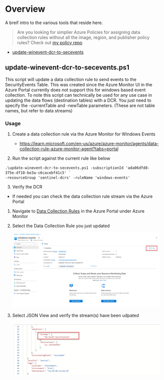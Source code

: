 
# Overview
A breif intro to the various tools that reside here. 

> Are you looking for simplier Azure Policies for assigning data collection rules without all the image, region, and publisher policy rules? 
Check out [my policy repo](https://github.com/seanstark/Azure-Policy/tree/main/policyDefinitions/monitoring)

- [update-winevent-dcr-to-secevents](#update-winevent-dcr-to-secevents.ps1)

## update-winevent-dcr-to-secevents.ps1
This script will update a data collection rule to send events to the SecurityEvents Table. 
This was created since the Azure Monitor UI in the Azure Portal currently does not support this for windows based event collection.
To note this script can technically be used for any use case in updating the data flows (destination tables) with a DCR. 
You just need to specify the -currentTable and -newTable parameters. (These are not table names, but refer to data streams)

### Usage
1. Create a data collection rule via the Azure Monitor for Windows Events
    * https://learn.microsoft.com/en-us/azure/azure-monitor/agents/data-collection-rule-azure-monitor-agent?tabs=portal

2. Run the script against the current rule like below

``` 
.\update-winevent-dcr-to-secevents.ps1 -subscriptionId 'ada06dfd8-375e-df10-be3a-c6cacebf41c5' ` 
-resourceGroup 'sentinel-dcrs' -ruleName 'windows-events'

```
3. Verify the DCR
  * If needed you can check the data collection rule stream via the Azure Portal
  1. Navigate to [Data Collection Rules](https://portal.azure.com/#view/Microsoft_Azure_Monitoring/AzureMonitoringBrowseBlade/~/dataCollectionRules) in the Azure Portal under Azure Monitor
  2. Select the Data Collection Rule you just updated

      ![dcr-view](/images/dcr-view.png)

  3. Select JSON View and verify the stream(s) have been udpated

      ![dcr-json](/images/dcr-json.png)
